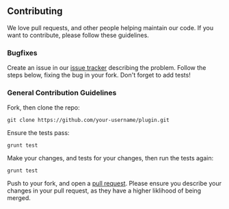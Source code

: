 ## Contributing

We love pull requests, and other people helping maintain our code. If you want to contribute, please follow these guidelines.

### Bugfixes

Create an issue in our [issue tracker](https://github.com/mobify/plugin/issues) describing the problem. Follow the steps below, fixing the bug in your fork. Don't forget to add tests!

### General Contribution Guidelines

Fork, then clone the repo:

```
git clone https://github.com/your-username/plugin.git
```

Ensure the tests pass:

```
grunt test
```
	
Make your changes, and tests for your changes, then run the tests again:

```
grunt test
```

Push to your fork, and open a [pull request](https://github.com/mobify/plugin/compare). Please ensure you describe your changes in your pull request, as they have a higher liklihood of being merged. 


